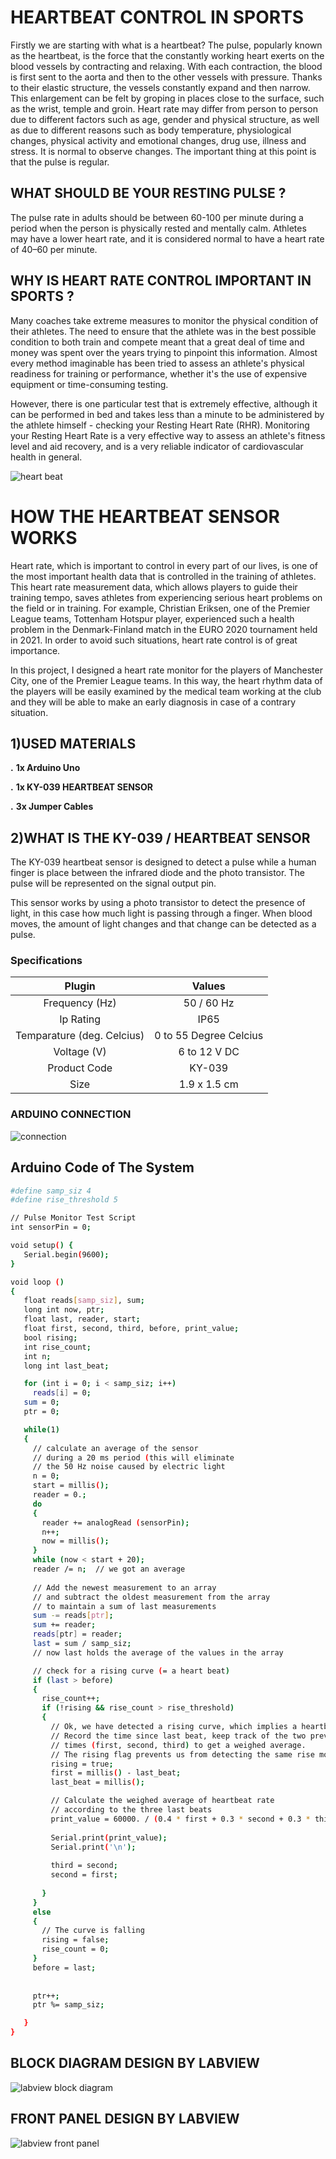 # **HEARTBEAT CONTROL IN SPORTS**
Firstly we are starting with what is a heartbeat? The pulse, popularly known as the heartbeat, is the force that the constantly working heart exerts on the blood vessels by contracting and relaxing. With each contraction, the blood is first sent to the aorta and then to the other vessels with pressure. Thanks to their elastic structure, the vessels constantly expand and then narrow. This enlargement can be felt by groping in places close to the surface, such as the wrist, temple and groin. Heart rate may differ from person to person due to different factors such as age, gender and physical structure, as well as due to different reasons such as body temperature, physiological changes, physical activity and emotional changes, drug use, illness and stress.  It is normal to observe changes. The important thing at this point is that the pulse is regular.

## WHAT SHOULD BE YOUR RESTING PULSE ?
The pulse rate in adults should be between 60-100 per minute during a period when the person is physically rested and mentally calm. Athletes may have a lower heart rate, and it is considered normal to have a heart rate of 40–60 per minute.

## WHY IS HEART RATE CONTROL IMPORTANT IN SPORTS ?
Many coaches take extreme measures to monitor the physical condition of their athletes. The need to ensure that the athlete was in the best possible condition to both train and compete meant that a great deal of time and money was spent over the years trying to pinpoint this information. Almost every method imaginable has been tried to assess an athlete's physical readiness for training or performance, whether it's the use of expensive equipment or time-consuming testing.

However, there is one particular test that is extremely effective, although it can be performed in bed and takes less than a minute to be administered by the athlete himself - checking your Resting Heart Rate (RHR). Monitoring your Resting Heart Rate is a very effective way to assess an athlete's fitness level and aid recovery, and is a very reliable indicator of cardiovascular health in general.

![heart beat](https://blog.decathlon.com.tr/wp-content/uploads/2021/01/kardiyo.jpg)

# **HOW THE HEARTBEAT SENSOR WORKS**
Heart rate, which is important to control in every part of our lives, is one of the most important health data that is controlled in the training of athletes. This heart rate measurement data, which allows players to guide their training tempo, saves athletes from experiencing serious heart problems on the field or in training. For example, Christian Eriksen, one of the Premier League teams, Tottenham Hotspur player, experienced such a health problem in the Denmark-Finland match in the EURO 2020 tournament held in 2021. In order to avoid such situations, heart rate control is of great importance.

In this project, I designed a heart rate monitor for the players of Manchester City, one of the Premier League teams. In this way, the heart rhythm data of the players will be easily examined by the medical team working at the club and they will be able to make an early diagnosis in case of a contrary situation.

## 1)USED MATERIALS
**.** **1x Arduino Uno**

**.** **1x KY-039 HEARTBEAT SENSOR**	

**.** **3x Jumper Cables**



## 2)WHAT IS THE KY-039 / HEARTBEAT SENSOR
The KY-039 heartbeat sensor is designed to detect a pulse while a human finger is place between the infrared diode and the photo transistor.  The pulse will be represented on the signal output pin.

This sensor works by using a photo transistor to detect the presence of light, in this case how much light is passing through a finger.  When blood moves, the amount of light changes and that change can be detected as a pulse.

### Specifications
 | Plugin			| Values
 |	:---:			| :---:
 |Frequency (Hz)        | 50 / 60 Hz
 |Ip Rating			| IP65
 |Temparature (deg. Celcius)		| 0 to 55 Degree Celcius
 |Voltage (V)			| 6 to 12 V DC	
 |Product Code		| KY-039
 |Size				| 1.9 x 1.5 cm
 ### ARDUINO CONNECTION
 
 ![connection](https://electropeak.com/learn/wp-content/uploads/2021/02/Heartbeat-Sensor-KY-039-circuit.jpg)
 ## Arduino Code of The System
 ```sh
 #define samp_siz 4
#define rise_threshold 5

// Pulse Monitor Test Script
int sensorPin = 0;

void setup() {
    Serial.begin(9600);
}

void loop ()
{
    float reads[samp_siz], sum;
    long int now, ptr;
    float last, reader, start;
    float first, second, third, before, print_value;
    bool rising;
    int rise_count;
    int n;
    long int last_beat;

    for (int i = 0; i < samp_siz; i++)
      reads[i] = 0;
    sum = 0;
    ptr = 0;

    while(1)
    {
      // calculate an average of the sensor
      // during a 20 ms period (this will eliminate
      // the 50 Hz noise caused by electric light
      n = 0;
      start = millis();
      reader = 0.;
      do
      {
        reader += analogRead (sensorPin);
        n++;
        now = millis();
      }
      while (now < start + 20);  
      reader /= n;  // we got an average
      
      // Add the newest measurement to an array
      // and subtract the oldest measurement from the array
      // to maintain a sum of last measurements
      sum -= reads[ptr];
      sum += reader;
      reads[ptr] = reader;
      last = sum / samp_siz;
      // now last holds the average of the values in the array

      // check for a rising curve (= a heart beat)
      if (last > before)
      {
        rise_count++;
        if (!rising && rise_count > rise_threshold)
        {
          // Ok, we have detected a rising curve, which implies a heartbeat.
          // Record the time since last beat, keep track of the two previous
          // times (first, second, third) to get a weighed average.
          // The rising flag prevents us from detecting the same rise more than once.
          rising = true;
          first = millis() - last_beat;
          last_beat = millis();

          // Calculate the weighed average of heartbeat rate
          // according to the three last beats
          print_value = 60000. / (0.4 * first + 0.3 * second + 0.3 * third);
          
          Serial.print(print_value);
          Serial.print('\n');
          
          third = second;
          second = first;
          
        }
      }
      else
      {
        // The curve is falling
        rising = false;
        rise_count = 0;
      }
      before = last;
      
      
      ptr++;
      ptr %= samp_siz;

    }
}
 
 
 ```





## BLOCK DIAGRAM DESIGN BY LABVIEW
![labview block diagram](https://user-images.githubusercontent.com/98168728/171508981-712777cf-e9b0-4e01-b7cc-28f18f452ee0.png)
## FRONT PANEL DESIGN BY LABVIEW
![labview front panel](https://user-images.githubusercontent.com/98168728/171509216-5fea480d-93c6-43c4-804c-620237ee6fd1.png)



  


